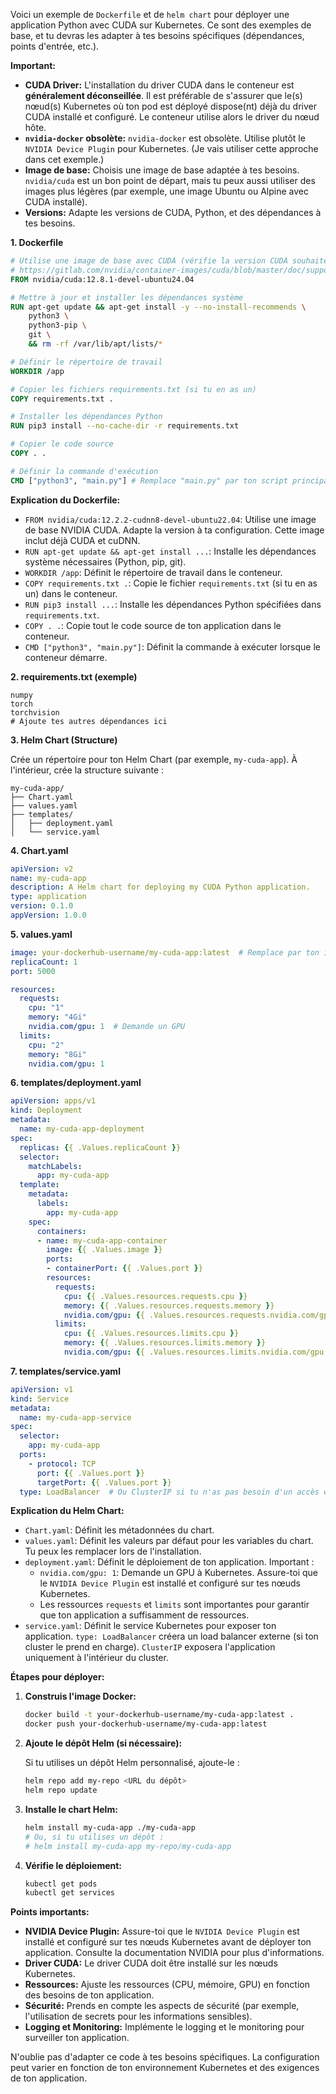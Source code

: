 Voici un exemple de `Dockerfile` et de `helm chart` pour déployer une application Python avec CUDA sur Kubernetes.  Ce sont des exemples de base, et tu devras les adapter à tes besoins spécifiques (dépendances, points d'entrée, etc.).

**Important:**

*   **CUDA Driver:** L'installation du driver CUDA dans le conteneur est **généralement déconseillée**.  Il est préférable de s'assurer que le(s) nœud(s) Kubernetes où ton pod est déployé dispose(nt) déjà du driver CUDA installé et configuré.  Le conteneur utilise alors le driver du nœud hôte.
*   **`nvidia-docker` obsolète:**  `nvidia-docker` est obsolète.  Utilise plutôt le `NVIDIA Device Plugin` pour Kubernetes.  (Je vais utiliser cette approche dans cet exemple.)
*   **Image de base:** Choisis une image de base adaptée à tes besoins.  `nvidia/cuda` est un bon point de départ, mais tu peux aussi utiliser des images plus légères (par exemple, une image Ubuntu ou Alpine avec CUDA installé).
*   **Versions:** Adapte les versions de CUDA, Python, et des dépendances à tes besoins.

**1. Dockerfile**

```dockerfile
# Utilise une image de base avec CUDA (vérifie la version CUDA souhaitée)
# https://gitlab.com/nvidia/container-images/cuda/blob/master/doc/supported-tags.md
FROM nvidia/cuda:12.8.1-devel-ubuntu24.04

# Mettre à jour et installer les dépendances système
RUN apt-get update && apt-get install -y --no-install-recommends \
    python3 \
    python3-pip \
    git \
    && rm -rf /var/lib/apt/lists/*

# Définir le répertoire de travail
WORKDIR /app

# Copier les fichiers requirements.txt (si tu en as un)
COPY requirements.txt .

# Installer les dépendances Python
RUN pip3 install --no-cache-dir -r requirements.txt

# Copier le code source
COPY . .

# Définir la commande d'exécution
CMD ["python3", "main.py"] # Remplace "main.py" par ton script principal
```

**Explication du Dockerfile:**

*   `FROM nvidia/cuda:12.2.2-cudnn8-devel-ubuntu22.04`: Utilise une image de base NVIDIA CUDA.  Adapte la version à ta configuration.  Cette image inclut déjà CUDA et cuDNN.
*   `RUN apt-get update && apt-get install ...`: Installe les dépendances système nécessaires (Python, pip, git).
*   `WORKDIR /app`: Définit le répertoire de travail dans le conteneur.
*   `COPY requirements.txt .`: Copie le fichier `requirements.txt` (si tu en as un) dans le conteneur.
*   `RUN pip3 install ...`: Installe les dépendances Python spécifiées dans `requirements.txt`.
*   `COPY . .`: Copie tout le code source de ton application dans le conteneur.
*   `CMD ["python3", "main.py"]`: Définit la commande à exécuter lorsque le conteneur démarre.

**2. requirements.txt (exemple)**

```
numpy
torch
torchvision
# Ajoute tes autres dépendances ici
```

**3. Helm Chart (Structure)**

Crée un répertoire pour ton Helm Chart (par exemple, `my-cuda-app`).  À l'intérieur, crée la structure suivante :

```
my-cuda-app/
├── Chart.yaml
├── values.yaml
├── templates/
│   ├── deployment.yaml
│   └── service.yaml
```

**4. Chart.yaml**

```yaml
apiVersion: v2
name: my-cuda-app
description: A Helm chart for deploying my CUDA Python application.
type: application
version: 0.1.0
appVersion: 1.0.0
```

**5. values.yaml**

```yaml
image: your-dockerhub-username/my-cuda-app:latest  # Remplace par ton image Docker
replicaCount: 1
port: 5000

resources:
  requests:
    cpu: "1"
    memory: "4Gi"
    nvidia.com/gpu: 1  # Demande un GPU
  limits:
    cpu: "2"
    memory: "8Gi"
    nvidia.com/gpu: 1
```

**6. templates/deployment.yaml**

```yaml
apiVersion: apps/v1
kind: Deployment
metadata:
  name: my-cuda-app-deployment
spec:
  replicas: {{ .Values.replicaCount }}
  selector:
    matchLabels:
      app: my-cuda-app
  template:
    metadata:
      labels:
        app: my-cuda-app
    spec:
      containers:
      - name: my-cuda-app-container
        image: {{ .Values.image }}
        ports:
        - containerPort: {{ .Values.port }}
        resources:
          requests:
            cpu: {{ .Values.resources.requests.cpu }}
            memory: {{ .Values.resources.requests.memory }}
            nvidia.com/gpu: {{ .Values.resources.requests.nvidia.com/gpu }}
          limits:
            cpu: {{ .Values.resources.limits.cpu }}
            memory: {{ .Values.resources.limits.memory }}
            nvidia.com/gpu: {{ .Values.resources.limits.nvidia.com/gpu }}
```

**7. templates/service.yaml**

```yaml
apiVersion: v1
kind: Service
metadata:
  name: my-cuda-app-service
spec:
  selector:
    app: my-cuda-app
  ports:
    - protocol: TCP
      port: {{ .Values.port }}
      targetPort: {{ .Values.port }}
  type: LoadBalancer  # Ou ClusterIP si tu n'as pas besoin d'un accès externe
```

**Explication du Helm Chart:**

*   `Chart.yaml`: Définit les métadonnées du chart.
*   `values.yaml`: Définit les valeurs par défaut pour les variables du chart.  Tu peux les remplacer lors de l'installation.
*   `deployment.yaml`: Définit le déploiement de ton application.  Important :
    *   `nvidia.com/gpu: 1`:  Demande un GPU à Kubernetes.  Assure-toi que le `NVIDIA Device Plugin` est installé et configuré sur tes nœuds Kubernetes.
    *   Les ressources `requests` et `limits` sont importantes pour garantir que ton application a suffisamment de ressources.
*   `service.yaml`: Définit le service Kubernetes pour exposer ton application.  `type: LoadBalancer` créera un load balancer externe (si ton cluster le prend en charge).  `ClusterIP` exposera l'application uniquement à l'intérieur du cluster.

**Étapes pour déployer:**

1.  **Construis l'image Docker:**

    ```bash
    docker build -t your-dockerhub-username/my-cuda-app:latest .
    docker push your-dockerhub-username/my-cuda-app:latest
    ```

2.  **Ajoute le dépôt Helm (si nécessaire):**

    Si tu utilises un dépôt Helm personnalisé, ajoute-le :

    ```bash
    helm repo add my-repo <URL du dépôt>
    helm repo update
    ```

3.  **Installe le chart Helm:**

    ```bash
    helm install my-cuda-app ./my-cuda-app
    # Ou, si tu utilises un dépôt :
    # helm install my-cuda-app my-repo/my-cuda-app
    ```

4.  **Vérifie le déploiement:**

    ```bash
    kubectl get pods
    kubectl get services
    ```

**Points importants:**

*   **NVIDIA Device Plugin:**  Assure-toi que le `NVIDIA Device Plugin` est installé et configuré sur tes nœuds Kubernetes avant de déployer ton application.  Consulte la documentation NVIDIA pour plus d'informations.
*   **Driver CUDA:** Le driver CUDA doit être installé sur les nœuds Kubernetes.
*   **Ressources:** Ajuste les ressources (CPU, mémoire, GPU) en fonction des besoins de ton application.
*   **Sécurité:**  Prends en compte les aspects de sécurité (par exemple, l'utilisation de secrets pour les informations sensibles).
*   **Logging et Monitoring:**  Implémente le logging et le monitoring pour surveiller ton application.

N'oublie pas d'adapter ce code à tes besoins spécifiques.  La configuration peut varier en fonction de ton environnement Kubernetes et des exigences de ton application.
